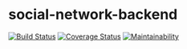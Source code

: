 # social-network-backend
[![Build Status](https://travis-ci.org/haffs0/social-network-backend.svg?branch=develop)](https://travis-ci.org/haffs0/social-network-backend) [![Coverage Status](https://coveralls.io/repos/github/haffs0/social-network-backend/badge.svg?branch=develop)](https://coveralls.io/github/haffs0/social-network-backend?branch=develop) [![Maintainability](https://api.codeclimate.com/v1/badges/90b43cb9d1ef5e30f68c/maintainability)](https://codeclimate.com/github/haffs0/social-network-backend/maintainability)